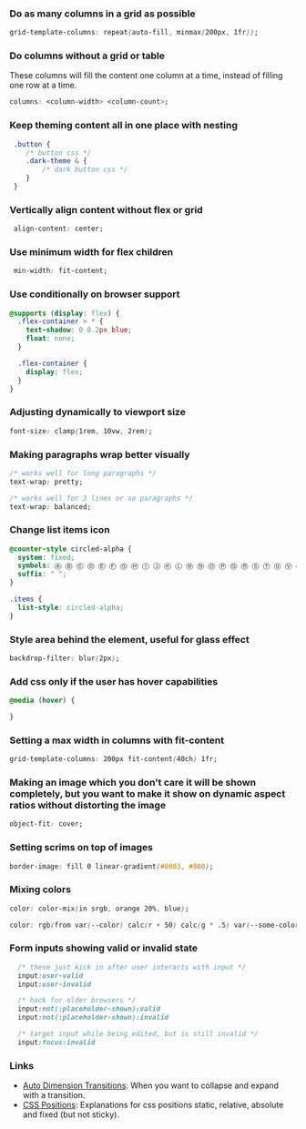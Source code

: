 ### Do as many columns in a grid as possible

```css
grid-template-columns: repeat(auto-fill, minmax(200px, 1fr));
```

### Do columns without a grid or table
These columns will fill the content one column at a time, instead of filling one row at a time.

```css
columns: <column-width> <column-count>;
```

### Keep theming content all in one place with nesting
```css
 .button {
    /* button css */
    .dark-theme & {
        /* dark button css */
    }
 }
```

### Vertically align content without flex or grid
```css
 align-content: center;
```

### Use minimum width for flex children
```css
 min-width: fit-content;
```

### Use conditionally on browser support
```css
@supports (display: flex) {
  .flex-container > * {
    text-shadow: 0 0 2px blue;
    float: none;
  }

  .flex-container {
    display: flex;
  }
}
```

### Adjusting dynamically to viewport size

```css
font-size: clamp(1rem, 10vw, 2rem);
```

### Making paragraphs wrap better visually

```css
/* works well for long paragraphs */
text-wrap: pretty;

/* works well for 3 lines or so paragraphs */
text-wrap: balanced;
```

### Change list items icon

```css
@counter-style circled-alpha {
  system: fixed;
  symbols: Ⓐ Ⓑ Ⓒ Ⓓ Ⓔ Ⓕ Ⓖ Ⓗ Ⓘ Ⓙ Ⓚ Ⓛ Ⓜ Ⓝ Ⓞ Ⓟ Ⓠ Ⓡ Ⓢ Ⓣ Ⓤ Ⓥ Ⓦ Ⓧ Ⓨ Ⓩ;
  suffix: " ";
}

.items {
  list-style: circled-alpha;
}
```

### Style area behind the element, useful for glass effect

```css
backdrop-filter: blur(2px);
```

### Add css only if the user has hover capabilities

```css
@media (hover) {

}
```

### Setting a max width in columns with fit-content

```css
grid-template-columns: 200px fit-content(40ch) 1fr;
```

### Making an image which you don't care it will be shown completely, but you want to make it show on dynamic aspect ratios without distorting the image

```css
object-fit: cover;
```

### Setting scrims on top of images

```css
border-image: fill 0 linear-gradient(#0003, #000);
```

### Mixing colors

```css
color: color-mix(in srgb, orange 20%, blue);

color: rgb(from var(--color) calc(r + 50) calc(g * .5) var(--some-color));
```

### Form inputs showing valid or invalid state

```css
  /* these just kick in after user interacts with input */
  input:user-valid
  input:user-invalid

  /* hack for older browsers */
  input:not(:placeholder-shown):valid
  input:not(:placeholder-shown):invalid

  /* target input while being edited, but is still invalid */
  input:focus:invalid
```

### Links
- [Auto Dimension Transitions](https://css-tricks.com/using-css-transitions-auto-dimensions/): When you want to collapse and expand with a transition.
- [CSS Positions](https://zellwk.com/blog/css-positions/): Explanations for css positions static, relative, absolute and fixed (but not sticky).